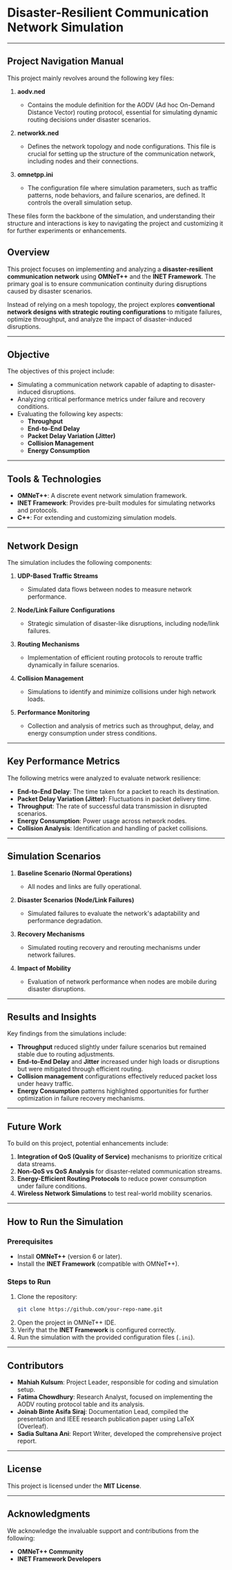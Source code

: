 # **Disaster-Resilient Communication Network Simulation**

---

## **Project Navigation Manual**

This project mainly revolves around the following key files:

1. **aodv.ned**  
   - Contains the module definition for the AODV (Ad hoc On-Demand Distance Vector) routing protocol, essential for simulating dynamic routing decisions under disaster scenarios.

2. **networkk.ned**  
   - Defines the network topology and node configurations. This file is crucial for setting up the structure of the communication network, including nodes and their connections.

3. **omnetpp.ini**  
   - The configuration file where simulation parameters, such as traffic patterns, node behaviors, and failure scenarios, are defined. It controls the overall simulation setup.

These files form the backbone of the simulation, and understanding their structure and interactions is key to navigating the project and customizing it for further experiments or enhancements.


## **Overview**

This project focuses on implementing and analyzing a **disaster-resilient communication network** using **OMNeT++** and the **INET Framework**. The primary goal is to ensure communication continuity during disruptions caused by disaster scenarios.  

Instead of relying on a mesh topology, the project explores **conventional network designs with strategic routing configurations** to mitigate failures, optimize throughput, and analyze the impact of disaster-induced disruptions.

---

## **Objective**

The objectives of this project include:

- Simulating a communication network capable of adapting to disaster-induced disruptions.  
- Analyzing critical performance metrics under failure and recovery conditions.  
- Evaluating the following key aspects:
  - **Throughput**  
  - **End-to-End Delay**  
  - **Packet Delay Variation (Jitter)**  
  - **Collision Management**  
  - **Energy Consumption**

---

## **Tools & Technologies**

- **OMNeT++**: A discrete event network simulation framework.  
- **INET Framework**: Provides pre-built modules for simulating networks and protocols.  
- **C++**: For extending and customizing simulation models.

---

## **Network Design**

The simulation includes the following components:

1. **UDP-Based Traffic Streams**  
   - Simulated data flows between nodes to measure network performance.  

2. **Node/Link Failure Configurations**  
   - Strategic simulation of disaster-like disruptions, including node/link failures.

3. **Routing Mechanisms**  
   - Implementation of efficient routing protocols to reroute traffic dynamically in failure scenarios.

4. **Collision Management**  
   - Simulations to identify and minimize collisions under high network loads.  

5. **Performance Monitoring**  
   - Collection and analysis of metrics such as throughput, delay, and energy consumption under stress conditions.

---

## **Key Performance Metrics**

The following metrics were analyzed to evaluate network resilience:

- **End-to-End Delay**: The time taken for a packet to reach its destination.  
- **Packet Delay Variation (Jitter)**: Fluctuations in packet delivery time.  
- **Throughput**: The rate of successful data transmission in disrupted scenarios.  
- **Energy Consumption**: Power usage across network nodes.  
- **Collision Analysis**: Identification and handling of packet collisions.  

---

## **Simulation Scenarios**

1. **Baseline Scenario (Normal Operations)**  
   - All nodes and links are fully operational.

2. **Disaster Scenarios (Node/Link Failures)**  
   - Simulated failures to evaluate the network's adaptability and performance degradation.  

3. **Recovery Mechanisms**  
   - Simulated routing recovery and rerouting mechanisms under network failures.

4. **Impact of Mobility**  
   - Evaluation of network performance when nodes are mobile during disaster disruptions.  

---

## **Results and Insights**

Key findings from the simulations include:

- **Throughput** reduced slightly under failure scenarios but remained stable due to routing adjustments.  
- **End-to-End Delay** and **Jitter** increased under high loads or disruptions but were mitigated through efficient routing.  
- **Collision management** configurations effectively reduced packet loss under heavy traffic.  
- **Energy Consumption** patterns highlighted opportunities for further optimization in failure recovery mechanisms.  

---

## **Future Work**

To build on this project, potential enhancements include:

1. **Integration of QoS (Quality of Service)** mechanisms to prioritize critical data streams.  
2. **Non-QoS vs QoS Analysis** for disaster-related communication streams.  
3. **Energy-Efficient Routing Protocols** to reduce power consumption under failure conditions.  
4. **Wireless Network Simulations** to test real-world mobility scenarios.  

---

## **How to Run the Simulation**

### **Prerequisites**
- Install **OMNeT++** (version 6 or later).  
- Install the **INET Framework** (compatible with OMNeT++).

### **Steps to Run**
1. Clone the repository:  
   ```bash
   git clone https://github.com/your-repo-name.git
   ```
2. Open the project in OMNeT++ IDE.  
3. Verify that the **INET Framework** is configured correctly.  
4. Run the simulation with the provided configuration files (`.ini`).  

---


## **Contributors**

- **Mahiah Kulsum**: Project Leader, responsible for coding and simulation setup.  
- **Fatima Chowdhury**: Research Analyst, focused on implementing the AODV routing protocol table and its analysis.  
- **Joinab Binte Asifa Siraj**: Documentation Lead, compiled the presentation and IEEE research publication paper using LaTeX (Overleaf).  
- **Sadia Sultana Ani**: Report Writer, developed the comprehensive project report.

--- 


## **License**

This project is licensed under the **MIT License**.  

---

## **Acknowledgments**

We acknowledge the invaluable support and contributions from the following:  
- **OMNeT++ Community**  
- **INET Framework Developers**


